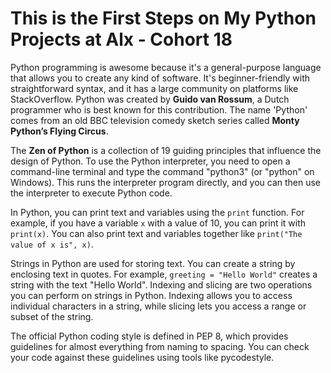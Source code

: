 # This is the First Steps on My Python Projects at Alx - Cohort 18

Python programming is awesome because it's a general-purpose language that allows you to create any kind of software. It's beginner-friendly with straightforward syntax, and it has a large community on platforms like StackOverflow. Python was created by **Guido van Rossum**, a Dutch programmer who is best known for this contribution. The name 'Python' comes from an old BBC television comedy sketch series called **Monty Python’s Flying Circus**.

The **Zen of Python** is a collection of 19 guiding principles that influence the design of Python. To use the Python interpreter, you need to open a command-line terminal and type the command "python3" (or "python" on Windows). This runs the interpreter program directly, and you can then use the interpreter to execute Python code.

In Python, you can print text and variables using the `print` function. For example, if you have a variable `x` with a value of 10, you can print it with `print(x)`. You can also print text and variables together like `print("The value of x is", x)`.

Strings in Python are used for storing text. You can create a string by enclosing text in quotes. For example, `greeting = "Hello World"` creates a string with the text "Hello World". Indexing and slicing are two operations you can perform on strings in Python. Indexing allows you to access individual characters in a string, while slicing lets you access a range or subset of the string.

The official Python coding style is defined in PEP 8, which provides guidelines for almost everything from naming to spacing. You can check your code against these guidelines using tools like pycodestyle.

